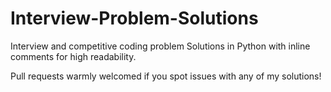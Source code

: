 # Interview-Problem-Solutions
Interview and competitive coding problem Solutions in Python with inline comments for high readability.

Pull requests warmly welcomed if you spot issues with any of my solutions!
